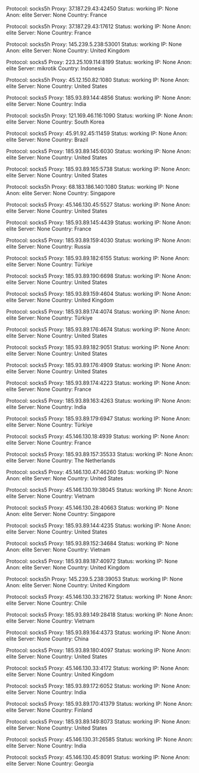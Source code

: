 Protocol: socks5h
Proxy: 37.187.29.43:42450
Status: working
IP: None
Anon: elite
Server: None
Country: France

Protocol: socks5h
Proxy: 37.187.29.43:17612
Status: working
IP: None
Anon: elite
Server: None
Country: France

Protocol: socks5h
Proxy: 145.239.5.238:53001
Status: working
IP: None
Anon: elite
Server: None
Country: United Kingdom

Protocol: socks5
Proxy: 223.25.109.114:8199
Status: working
IP: None
Anon: elite
Server: mikrotik
Country: Indonesia

Protocol: socks5h
Proxy: 45.12.150.82:1080
Status: working
IP: None
Anon: elite
Server: None
Country: United States

Protocol: socks5
Proxy: 185.93.89.144:4856
Status: working
IP: None
Anon: elite
Server: None
Country: India

Protocol: socks5h
Proxy: 121.169.46.116:1090
Status: working
IP: None
Anon: elite
Server: None
Country: South Korea

Protocol: socks5
Proxy: 45.91.92.45:11459
Status: working
IP: None
Anon: elite
Server: None
Country: Brazil

Protocol: socks5
Proxy: 185.93.89.145:6030
Status: working
IP: None
Anon: elite
Server: None
Country: United States

Protocol: socks5
Proxy: 185.93.89.165:5738
Status: working
IP: None
Anon: elite
Server: None
Country: United States

Protocol: socks5h
Proxy: 68.183.186.140:1080
Status: working
IP: None
Anon: elite
Server: None
Country: Singapore

Protocol: socks5
Proxy: 45.146.130.45:5527
Status: working
IP: None
Anon: elite
Server: None
Country: United States

Protocol: socks5
Proxy: 185.93.89.145:4439
Status: working
IP: None
Anon: elite
Server: None
Country: France

Protocol: socks5
Proxy: 185.93.89.159:4030
Status: working
IP: None
Anon: elite
Server: None
Country: Russia

Protocol: socks5
Proxy: 185.93.89.182:6155
Status: working
IP: None
Anon: elite
Server: None
Country: Türkiye

Protocol: socks5
Proxy: 185.93.89.190:6698
Status: working
IP: None
Anon: elite
Server: None
Country: United States

Protocol: socks5
Proxy: 185.93.89.159:4604
Status: working
IP: None
Anon: elite
Server: None
Country: United Kingdom

Protocol: socks5
Proxy: 185.93.89.174:4074
Status: working
IP: None
Anon: elite
Server: None
Country: Türkiye

Protocol: socks5
Proxy: 185.93.89.176:4674
Status: working
IP: None
Anon: elite
Server: None
Country: United States

Protocol: socks5
Proxy: 185.93.89.182:9051
Status: working
IP: None
Anon: elite
Server: None
Country: United States

Protocol: socks5
Proxy: 185.93.89.176:4909
Status: working
IP: None
Anon: elite
Server: None
Country: United States

Protocol: socks5
Proxy: 185.93.89.174:4223
Status: working
IP: None
Anon: elite
Server: None
Country: France

Protocol: socks5
Proxy: 185.93.89.163:4263
Status: working
IP: None
Anon: elite
Server: None
Country: India

Protocol: socks5
Proxy: 185.93.89.179:6947
Status: working
IP: None
Anon: elite
Server: None
Country: Türkiye

Protocol: socks5
Proxy: 45.146.130.18:4939
Status: working
IP: None
Anon: elite
Server: None
Country: France

Protocol: socks5
Proxy: 185.93.89.157:35533
Status: working
IP: None
Anon: elite
Server: None
Country: The Netherlands

Protocol: socks5
Proxy: 45.146.130.47:46260
Status: working
IP: None
Anon: elite
Server: None
Country: United States

Protocol: socks5
Proxy: 45.146.130.19:38045
Status: working
IP: None
Anon: elite
Server: None
Country: Vietnam

Protocol: socks5
Proxy: 45.146.130.28:40663
Status: working
IP: None
Anon: elite
Server: None
Country: Singapore

Protocol: socks5
Proxy: 185.93.89.144:4235
Status: working
IP: None
Anon: elite
Server: None
Country: United States

Protocol: socks5
Proxy: 185.93.89.152:34684
Status: working
IP: None
Anon: elite
Server: None
Country: Vietnam

Protocol: socks5
Proxy: 185.93.89.187:40972
Status: working
IP: None
Anon: elite
Server: None
Country: United Kingdom

Protocol: socks5h
Proxy: 145.239.5.238:39053
Status: working
IP: None
Anon: elite
Server: None
Country: United Kingdom

Protocol: socks5
Proxy: 45.146.130.33:21672
Status: working
IP: None
Anon: elite
Server: None
Country: Chile

Protocol: socks5
Proxy: 185.93.89.149:28418
Status: working
IP: None
Anon: elite
Server: None
Country: Vietnam

Protocol: socks5
Proxy: 185.93.89.164:4373
Status: working
IP: None
Anon: elite
Server: None
Country: China

Protocol: socks5
Proxy: 185.93.89.180:4097
Status: working
IP: None
Anon: elite
Server: None
Country: United States

Protocol: socks5
Proxy: 45.146.130.33:4172
Status: working
IP: None
Anon: elite
Server: None
Country: United Kingdom

Protocol: socks5
Proxy: 185.93.89.172:6052
Status: working
IP: None
Anon: elite
Server: None
Country: India

Protocol: socks5
Proxy: 185.93.89.170:41379
Status: working
IP: None
Anon: elite
Server: None
Country: Finland

Protocol: socks5
Proxy: 185.93.89.149:8073
Status: working
IP: None
Anon: elite
Server: None
Country: United States

Protocol: socks5
Proxy: 45.146.130.31:26585
Status: working
IP: None
Anon: elite
Server: None
Country: India

Protocol: socks5
Proxy: 45.146.130.45:8091
Status: working
IP: None
Anon: elite
Server: None
Country: Georgia


